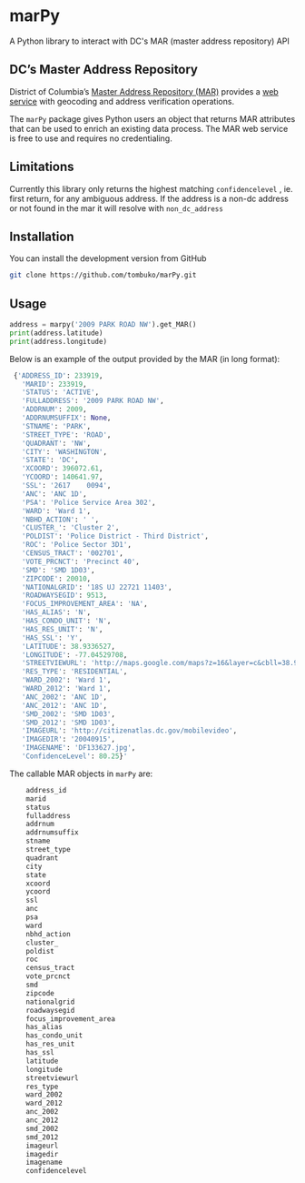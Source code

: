 # marPy
A Python library to interact with DC's MAR (master address repository) API

## DC’s Master Address Repository

District of Columbia’s [Master Address Repository
(MAR)](https://dcatlas.dcgis.dc.gov/mar/) provides a [web
service](https://opendata.dc.gov/pages/mar-webservices) with geocoding
and address verification operations. 

The `marPy` package gives Python users an object that returns MAR attributes
that can be used to enrich an existing data process.
The MAR web service is free to use and requires no credentialing.


## Limitations

Currently this library only returns the highest matching `confidencelevel` , ie. first return, for any ambiguous address. If the address is a non-dc address or not found in the mar it will resolve with `non_dc_address`

## Installation

You can install the development version from GitHub

``` sh
git clone https://github.com/tombuko/marPy.git
```

## Usage

``` python
address = marpy('2009 PARK ROAD NW').get_MAR()
print(address.latitude)
print(address.longitude)

```

Below is an example of the output provided by the MAR (in long
format):

``` python
 {'ADDRESS_ID': 233919,
   'MARID': 233919,
   'STATUS': 'ACTIVE',
   'FULLADDRESS': '2009 PARK ROAD NW',
   'ADDRNUM': 2009,
   'ADDRNUMSUFFIX': None,
   'STNAME': 'PARK',
   'STREET_TYPE': 'ROAD',
   'QUADRANT': 'NW',
   'CITY': 'WASHINGTON',
   'STATE': 'DC',
   'XCOORD': 396072.61,
   'YCOORD': 140641.97,
   'SSL': '2617    0094',
   'ANC': 'ANC 1D',
   'PSA': 'Police Service Area 302',
   'WARD': 'Ward 1',
   'NBHD_ACTION': ' ',
   'CLUSTER_': 'Cluster 2',
   'POLDIST': 'Police District - Third District',
   'ROC': 'Police Sector 3D1',
   'CENSUS_TRACT': '002701',
   'VOTE_PRCNCT': 'Precinct 40',
   'SMD': 'SMD 1D03',
   'ZIPCODE': 20010,
   'NATIONALGRID': '18S UJ 22721 11403',
   'ROADWAYSEGID': 9513,
   'FOCUS_IMPROVEMENT_AREA': 'NA',
   'HAS_ALIAS': 'N',
   'HAS_CONDO_UNIT': 'N',
   'HAS_RES_UNIT': 'N',
   'HAS_SSL': 'Y',
   'LATITUDE': 38.9336527,
   'LONGITUDE': -77.04529708,
   'STREETVIEWURL': 'http://maps.google.com/maps?z=16&layer=c&cbll=38.9336527,-77.04529708&cbp=11,83.2110528557177,,0,2.09',
   'RES_TYPE': 'RESIDENTIAL',
   'WARD_2002': 'Ward 1',
   'WARD_2012': 'Ward 1',
   'ANC_2002': 'ANC 1D',
   'ANC_2012': 'ANC 1D',
   'SMD_2002': 'SMD 1D03',
   'SMD_2012': 'SMD 1D03',
   'IMAGEURL': 'http://citizenatlas.dc.gov/mobilevideo',
   'IMAGEDIR': '20040915',
   'IMAGENAME': 'DF133627.jpg',
   'ConfidenceLevel': 80.25}'
```
The callable MAR objects in `marPy` are:

```python
    address_id
    marid
    status
    fulladdress
    addrnum
    addrnumsuffix
    stname
    street_type
    quadrant
    city
    state
    xcoord
    ycoord
    ssl
    anc
    psa
    ward
    nbhd_action
    cluster_
    poldist
    roc
    census_tract
    vote_prcnct
    smd
    zipcode
    nationalgrid
    roadwaysegid
    focus_improvement_area
    has_alias
    has_condo_unit
    has_res_unit
    has_ssl
    latitude
    longitude
    streetviewurl
    res_type
    ward_2002
    ward_2012
    anc_2002
    anc_2012
    smd_2002
    smd_2012
    imageurl
    imagedir
    imagename
    confidencelevel
```
 
